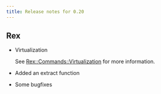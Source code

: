 ```yaml
---
title: Release notes for 0.20
---
```


## Rex

-   Virtualization

    See [Rex::Commands::Virtualization](api/Rex/Commands/Virtualization.pm.html) for more information.

-   Added an extract function

-   Some bugfixes


